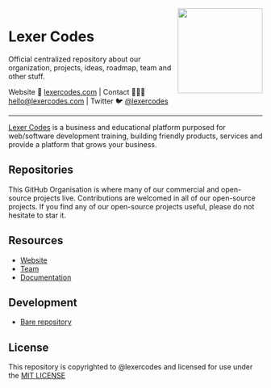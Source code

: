 <img align=right width="168" src="https://github.com/lexercodes/.github/blob/main/lexer-codes.png">


<h1>Lexer Codes</h1>

<p>Official centralized repository about our organization, projects, ideas, roadmap, team and other stuff.</p>

<p>Website 🚀 <a href="https://lexercodes.com">lexercodes.com</a> | Contact 👨🏻‍💻 <a href="mailto:hello@lexercodes.com">hello@lexercodes.com</a> | Twitter 🐦 <a href="https://twitter.com/lexercodes">@lexercodes</a></p>

-----

[Lexer Codes](https://lexercodes.com) is a business and educational platform purposed for web/software development training, building friendly products, services and provide a platform that grows your business.

## Repositories

This GitHub Organisation is where many of our commercial and open-source projects live. Contributions are welcomed in all of our open-source projects. If you find any of our open-source projects useful, please do not hesitate to star it.

## Resources

- [Website](https://lexercodes.com)
- [Team](https://github.com/orgs/lexercodes/people)
- [Documentation](https://docs.lexercodes.com)

## Development

- [Bare repository](https://github.com/lexercodes/repository-starter)

## License

This repository is copyrighted to @lexercodes and licensed for use under the [MIT LICENSE](./LICENSE)
